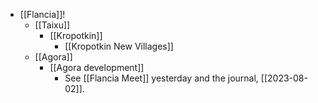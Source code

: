 - [[Flancia]]!
  - [[Taixu]]
    - [[Kropotkin]]
      - [[Kropotkin New Villages]]
  - [[Agora]]
    - [[Agora development]]
      - See [[Flancia Meet]] yesterday and the journal, [[2023-08-02]].

